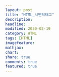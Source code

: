 ```yaml
---
layout: post
title: "HTML_시맨틱태그"
description:
headline:
modified: 2020-02-19
category: HTML
tags: [HTML]
imagefeature:
mathjax:
chart:
share: true
comments: true
featured: true
---
```

